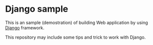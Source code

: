 Django sample
===============

This is an sample (demostration) of building Web application by using
[Django](https://www.djangoproject.com/) framework.

This repository may include some tips and trick to work with Django.
